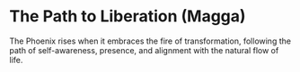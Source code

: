# The Path to Liberation (Magga)


The Phoenix rises when it embraces the fire of transformation, following the path of self-awareness, presence, and alignment with the natural flow of life.
